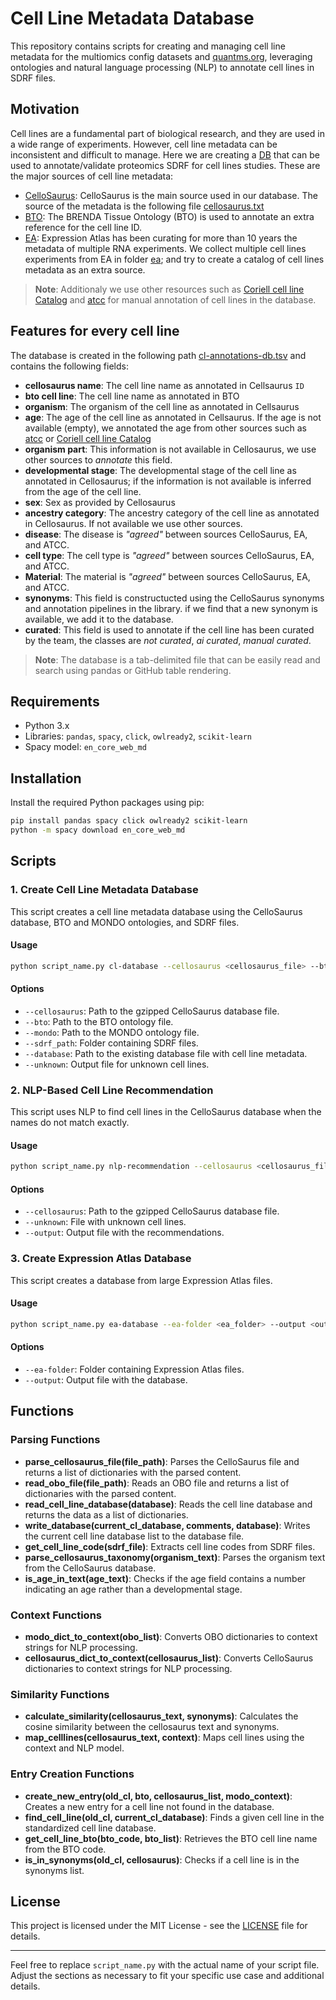 # Cell Line Metadata Database

This repository contains scripts for creating and managing cell line metadata for the multiomics config datasets and [quantms.org](https://quantms.org), leveraging ontologies and natural language processing (NLP) to annotate cell lines in SDRF files. 

## Motivation

Cell lines are a fundamental part of biological research, and they are used in a wide range of experiments. However, cell line metadata can be inconsistent and difficult to manage. Here we are creating a [DB](cl-annotations-db.tsv) that can be used to annotate/validate proteomics SDRF for cell lines studies. These are the major sources of cell line metadata:

- [CelloSaurus](https://web.expasy.org/cellosaurus/): CelloSaurus is the main source used in our database. The source of the metadata is the following file [cellosaurus.txt](https://ftp.expasy.org/databases/cellosaurus/cellosaurus.txt)
- [BTO](https://bioportal.bioontology.org/ontologies/BTO): The BRENDA Tissue Ontology (BTO) is used to annotate an extra reference for the cell line ID. 
- [EA](https://https://www.ebi.ac.uk/gxa): Expression Atlas has been curating for more than 10 years the metadata of multiple RNA experiments. We collect multiple cell lines experiments from EA in folder [ea](ea); and try to create a catalog of cell lines metadata as an extra source.

> **Note**: Additionaly we use other resources such as [Coriell cell line Catalog](https://www.coriell.org/) and [atcc](https://www.atcc.org/) for manual annotation of cell lines in the database. 

## Features for every cell line

The database is created in the following path [cl-annotations-db.tsv](cl-annotations-db.tsv) and contains the following fields:

- **cellosaurus name**: The cell line name as annotated in Cellsaurus `ID` 
- **bto cell line**: The cell line name as annotated in BTO
- **organism**: The organism of the cell line as annotated in Cellsaurus
- **age**: The age of the cell line as annotated in Cellsaurus. If the age is not available (empty), we annotated the age from other sources such as [atcc](https://www.atcc.org/) or [Coriell cell line Catalog](https://www.coriell.org/)
- **organism part**: This information is not available in Cellosaurus, we use other sources to _annotate_ this field. 
- **developmental stage**: The developmental stage of the cell line as annotated in Cellosaurus; if the information is not available is inferred from the age of the cell line. 
- **sex**: Sex as provided by Cellosaurus
- **ancestry category**: The ancestry category of the cell line as annotated in Cellosaurus. If not available we use other sources. 
- **disease**: The disease is _"agreed"_ between sources CelloSaurus, EA, and ATCC.  
- **cell type**: The cell type is _"agreed"_ between sources CelloSaurus, EA, and ATCC.
- **Material**: The material is _"agreed"_ between sources CelloSaurus, EA, and ATCC.
- **synonyms**: This field is constructucted using the CelloSaurus synonyms and annotation pipelines in the library. if we find that a new synonym is available, we add it to the database.
- **curated**: This field is used to annotate if the cell line has been curated by the team, the classes are _not curated_, _ai curated_, _manual curated_.

> **Note**: The database is a tab-delimited file that can be easily read and search using pandas or GitHub table rendering. 

## Requirements

- Python 3.x
- Libraries: `pandas`, `spacy`, `click`, `owlready2`, `scikit-learn`
- Spacy model: `en_core_web_md`

## Installation

Install the required Python packages using pip:

```sh
pip install pandas spacy click owlready2 scikit-learn
python -m spacy download en_core_web_md
```

## Scripts

### 1. Create Cell Line Metadata Database

This script creates a cell line metadata database using the CelloSaurus database, BTO and MONDO ontologies, and SDRF files.

#### Usage

```sh
python script_name.py cl-database --cellosaurus <cellosaurus_file> --bto <bto_file> --mondo <mondo_file> --sdrf_path <sdrf_folder> --database <database_file> --unknown <unknown_file>
```

#### Options

- `--cellosaurus`: Path to the gzipped CelloSaurus database file.
- `--bto`: Path to the BTO ontology file.
- `--mondo`: Path to the MONDO ontology file.
- `--sdrf_path`: Folder containing SDRF files.
- `--database`: Path to the existing database file with cell line metadata.
- `--unknown`: Output file for unknown cell lines.

### 2. NLP-Based Cell Line Recommendation

This script uses NLP to find cell lines in the CelloSaurus database when the names do not match exactly.

#### Usage

```sh
python script_name.py nlp-recommendation --cellosaurus <cellosaurus_file> --unknown <unknown_file> --output <output_file>
```

#### Options

- `--cellosaurus`: Path to the gzipped CelloSaurus database file.
- `--unknown`: File with unknown cell lines.
- `--output`: Output file with the recommendations.

### 3. Create Expression Atlas Database

This script creates a database from large Expression Atlas files.

#### Usage

```sh
python script_name.py ea-database --ea-folder <ea_folder> --output <output_file>
```

#### Options

- `--ea-folder`: Folder containing Expression Atlas files.
- `--output`: Output file with the database.

## Functions

### Parsing Functions

- **parse_cellosaurus_file(file_path)**: Parses the CelloSaurus file and returns a list of dictionaries with the parsed content.
- **read_obo_file(file_path)**: Reads an OBO file and returns a list of dictionaries with the parsed content.
- **read_cell_line_database(database)**: Reads the cell line database and returns the data as a list of dictionaries.
- **write_database(current_cl_database, comments, database)**: Writes the current cell line database list to the database file.
- **get_cell_line_code(sdrf_file)**: Extracts cell line codes from SDRF files.
- **parse_cellosaurus_taxonomy(organism_text)**: Parses the organism text from the CelloSaurus database.
- **is_age_in_text(age_text)**: Checks if the age field contains a number indicating an age rather than a developmental stage.

### Context Functions

- **modo_dict_to_context(obo_list)**: Converts OBO dictionaries to context strings for NLP processing.
- **cellosaurus_dict_to_context(cellosaurus_list)**: Converts CelloSaurus dictionaries to context strings for NLP processing.

### Similarity Functions

- **calculate_similarity(cellosaurus_text, synonyms)**: Calculates the cosine similarity between the cellosaurus text and synonyms.
- **map_celllines(cellosaurus_text, context)**: Maps cell lines using the context and NLP model.

### Entry Creation Functions

- **create_new_entry(old_cl, bto, cellosaurus_list, modo_context)**: Creates a new entry for a cell line not found in the database.
- **find_cell_line(old_cl, current_cl_database)**: Finds a given cell line in the standardized cell line database.
- **get_cell_line_bto(bto_code, bto_list)**: Retrieves the BTO cell line name from the BTO code.
- **is_in_synonyms(old_cl, cellosaurus)**: Checks if a cell line is in the synonyms list.

## License

This project is licensed under the MIT License - see the [LICENSE](LICENSE) file for details.

---

Feel free to replace `script_name.py` with the actual name of your script file. Adjust the sections as necessary to fit your specific use case and additional details.